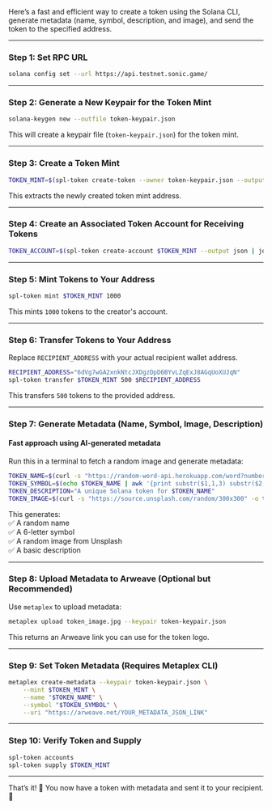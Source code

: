Here’s a fast and efficient way to create a token using the Solana CLI, generate metadata (name, symbol, description, and image), and send the token to the specified address.  

---

### **Step 1: Set RPC URL**  
```sh
solana config set --url https://api.testnet.sonic.game/
```

---

### **Step 2: Generate a New Keypair for the Token Mint**  
```sh
solana-keygen new --outfile token-keypair.json
```
This will create a keypair file (`token-keypair.json`) for the token mint.

---

### **Step 3: Create a Token Mint**  
```sh
TOKEN_MINT=$(spl-token create-token --owner token-keypair.json --output json | jq -r '.["transaction"]["signers"][0]')
```
This extracts the newly created token mint address.

---

### **Step 4: Create an Associated Token Account for Receiving Tokens**  
```sh
TOKEN_ACCOUNT=$(spl-token create-account $TOKEN_MINT --output json | jq -r '.["transaction"]["signers"][0]')
```

---

### **Step 5: Mint Tokens to Your Address**  
```sh
spl-token mint $TOKEN_MINT 1000
```
This mints `1000` tokens to the creator's account.

---

### **Step 6: Transfer Tokens to Your Address**  
Replace `RECIPIENT_ADDRESS` with your actual recipient wallet address.  
```sh
RECIPIENT_ADDRESS="6dVg7wGA2xnkNtcJXDgzDpD6BYvLZqExJ8AGqUoXUJqN"
spl-token transfer $TOKEN_MINT 500 $RECIPIENT_ADDRESS
```
This transfers `500` tokens to the provided address.

---

### **Step 7: Generate Metadata (Name, Symbol, Image, Description)**
#### **Fast approach using AI-generated metadata**
Run this in a terminal to fetch a random image and generate metadata:
```sh
TOKEN_NAME=$(curl -s "https://random-word-api.herokuapp.com/word?number=2" | jq -r 'join(" ")')
TOKEN_SYMBOL=$(echo $TOKEN_NAME | awk '{print substr($1,1,3) substr($2,1,3)}' | tr '[:lower:]' '[:upper:]')
TOKEN_DESCRIPTION="A unique Solana token for $TOKEN_NAME"
TOKEN_IMAGE=$(curl -s "https://source.unsplash.com/random/300x300" -o token_image.jpg && echo "token_image.jpg")
```
This generates:  
✅ A random name  
✅ A 6-letter symbol  
✅ A random image from Unsplash  
✅ A basic description  

---

### **Step 8: Upload Metadata to Arweave (Optional but Recommended)**
Use `metaplex` to upload metadata:  
```sh
metaplex upload token_image.jpg --keypair token-keypair.json
```
This returns an Arweave link you can use for the token logo.

---

### **Step 9: Set Token Metadata (Requires Metaplex CLI)**  
```sh
metaplex create-metadata --keypair token-keypair.json \
    --mint $TOKEN_MINT \
    --name "$TOKEN_NAME" \
    --symbol "$TOKEN_SYMBOL" \
    --uri "https://arweave.net/YOUR_METADATA_JSON_LINK"
```

---

### **Step 10: Verify Token and Supply**  
```sh
spl-token accounts
spl-token supply $TOKEN_MINT
```

---

That’s it! 🎉 You now have a token with metadata and sent it to your recipient. 🚀